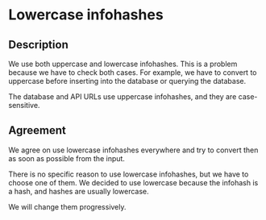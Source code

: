 # Lowercase infohashes

## Description

We use both uppercase and lowercase infohashes. This is a problem because
we have to check both cases. For example, we have to convert to uppercase before
inserting into the database or querying the database.

The database and API URLs use uppercase infohashes, and they are case-sensitive.

## Agreement

We agree on use lowercase infohashes everywhere and try to convert then as soon
as possible from the input.

There is no specific reason to use lowercase infohashes, but we have to choose
one of them. We decided to use lowercase because the infohash is a hash, and
hashes are usually lowercase.

We will change them progressively.
